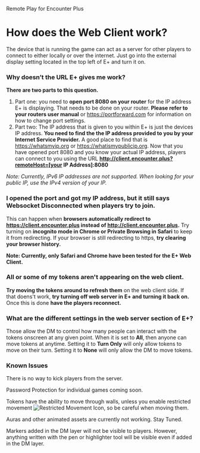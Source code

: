 Remote Play for Encounter Plus

# How does the Web Client work?
The device that is running the game can act as a server for other players to connect to either locally or over the internet. Just go into the external display setting located in the top left of E+ and turn it on.

### Why doesn’t the URL E+ gives me work?
**There are two parts to this question.**
1. Part one: you need to **open port 8080 on your router** for the IP address E+ is displaying. That needs to be done on your router. **Please refer to your routers user manual** or https://portforward.com for information on how to change port settings.
2. Part two: The IP address that is given to you within E+ is just the devices IP address. **You need to find the the IP address provided to you by your Internet Service Provider.** A good place to find that is https://whatsmyip.org or https://whatismypublicip.org. Now that you have opened port 8080 and you know your actual IP address, players can connect to you using the URL **http://client.encounter.plus?remoteHost=[your IP Address]:8080**

*Note: Currently, IPv6 IP addresses are not supported. When looking for your public IP, use the IPv4 version of your IP.*

### I opened the port and got my IP address, but it still says Websocket Disconnected when players try to join.
This can happen when **browsers automatically redirect to https://client.encounter.plus instead of http://client.encounter.plus.** Try turning on **incognito mode in Chrome or Private Browsing in Safari** to keep it from redirecting. If your browser is still redirecting to https, **try clearing your browser history.** 

**Note: Currently, only Safari and Chrome have been tested for the E+ Web Client.** 

### All or some of my tokens aren't appearing on the web client.
**Try moving the tokens around to refresh them** on the web client side. If that doens't work, **try turning off web server in E+ and turning it back on.** Once this is done **have the players reconnect.** 

### What are the different settings in the web server section of E+?
Those allow the DM to control how many people can interact with the tokens onscreen at any given point. When it is set to **All**, then anyone can move tokens at anytime. Setting it to **Turn Only** will only allow tokens to move on their turn. Setting it to **None** will only allow the DM to move tokens. 

### Known Issues

There is no way to kick players from the server. 

Password Protection for individual games coming soon. 

Tokens have the ability to move through walls, unless you enable restricted movement ![Restricted Movement Icon](https://help.encounter.plus/icons/move-restricted2.png "Restricted Movement"), so be careful when moving them. 

Auras and other animated assets are currently not working. Stay Tuned. 

Markers added in the DM layer will not be visible to players. However, anything written with the pen or highlighter tool will be visible even if added in the DM layer. 


